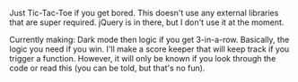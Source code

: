 Just Tic-Tac-Toe if you get bored. This doesn't use any external libraries that are super required. jQuery is in there, but I don't use it at the moment.

Currently making: Dark mode then logic if you get 3-in-a-row. Basically, the logic you need if you win. I'll make a score keeper that will keep track if you trigger a function. However, it will only be known if you look through the code or read this (you can be told, but that's no fun).
